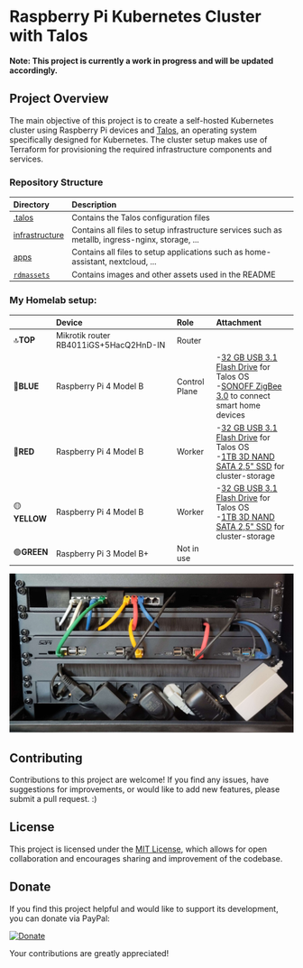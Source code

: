 # Raspberry Pi Kubernetes Cluster with Talos

**Note: This project is currently a work in progress and will be updated accordingly.**

## Project Overview

The main objective of this project is to create a self-hosted Kubernetes cluster using Raspberry Pi devices and [Talos](https://www.talos.dev/), an operating system specifically designed for Kubernetes. The cluster setup makes use of Terraform for provisioning the required infrastructure components and services.

### Repository Structure
|Directory|Description|
|:---|:---|
|[.talos](.talos)|Contains the Talos configuration files|
|[infrastructure](infrastructure)|Contains all files to setup infrastructure services such as metallb, ingress-nginx, storage, ...|
|[apps](apps)|Contains all files to setup applications such as home-assistant, nextcloud, ...|
|[`rdmassets`](rdmassets)|Contains images and other assets used in the README|

### My Homelab setup:

||Device|Role|Attachment|
|:---|:---|:---|:---|
|:top:**TOP**|Mikrotik router RB4011iGS+5HacQ2HnD-IN     |Router         ||
|:large_blue_circle:**BLUE**|Raspberry Pi 4 Model B       |Control Plane  |-[32 GB USB 3.1 Flash Drive](https://www.amazon.de/dp/B09FFK1QLR?psc=1&ref=ppx_yo2ov_dt_b_product_details) for Talos OS<br />-[SONOFF ZigBee 3.0](https://sonoff.tech/product/gateway-and-sensors/sonoff-zigbee-3-0-usb-dongle-plus-p/) to connect smart home devices|
|:red_circle:**RED**|Raspberry Pi 4 Model B          |Worker         |-[32 GB USB 3.1 Flash Drive](https://www.amazon.de/dp/B09FFK1QLR?psc=1&ref=ppx_yo2ov_dt_b_product_details) for Talos OS<br />-[1TB 3D NAND SATA 2,5" SSD](https://www.amazon.de/gp/product/B078211KBB/ref=ppx_yo_dt_b_asin_title_o09_s00?ie=UTF8&psc=1) for cluster-storage|
|:yellow_circle:**YELLOW**|Raspberry Pi 4 Model B |Worker         |-[32 GB USB 3.1 Flash Drive](https://www.amazon.de/dp/B09FFK1QLR?psc=1&ref=ppx_yo2ov_dt_b_product_details) for Talos OS<br />-[1TB 3D NAND SATA 2,5" SSD](https://www.amazon.de/gp/product/B078211KBB/ref=ppx_yo_dt_b_asin_title_o09_s00?ie=UTF8&psc=1) for cluster-storage|
|:green_circle:**GREEN**|Raspberry Pi 3 Model B+   |Not in use     ||

![Server-Cube](rdmassets/Pi-Rack.jpg "Raspberry Pi´s in a rack with a router")

## Contributing

Contributions to this project are welcome! If you find any issues, have suggestions for improvements, or would like to add new features, please submit a pull request. :) 

## License

This project is licensed under the [MIT License](LICENSE), which allows for open collaboration and encourages sharing and improvement of the codebase.

## Donate

If you find this project helpful and would like to support its development, you can donate via PayPal:

[![Donate](https://www.paypalobjects.com/en_US/i/btn/btn_donateCC_LG.gif)](https://www.paypal.me/lariodudwig)

Your contributions are greatly appreciated!